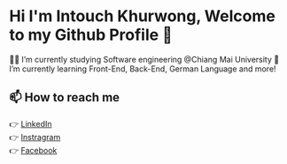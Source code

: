 # Hi I'm Intouch Khurwong, Welcome to my Github Profile 👋

:man_student: I’m currently studying Software engineering @Chiang Mai University 
🌱 I’m currently learning Front-End, Back-End, German Language and more! 


## 📫 How to reach me
:point_right: [LinkedIn](https://www.linkedin.com/in/atom4real/)<br>
:point_right: [Instragram](https://www.instagram.com/_atom._013/)<br>
:point_right: [Facebook](https://www.facebook.com/AtomIsHere/)<br>
<!--
**atom4real/atom4real** is a ✨ _special_ ✨ repository because its `README.md` (this file) appears on your GitHub profile.

Here are some ideas to get you started:

- 🔭 I’m currently working on ...
- 🌱 I’m currently learning ...
- 👯 I’m looking to collaborate on ...
- 🤔 I’m looking for help with ...
- 💬 Ask me about ...
- 📫 How to reach me: ...
- 😄 Pronouns: ...
- ⚡ Fun fact: ...
-->
